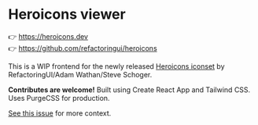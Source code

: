 # Heroicons viewer

👉 https://heroicons.dev<br>
👉 https://github.com/refactoringui/heroicons

This is a WIP frontend for the newly released [Heroicons iconset](https://github.com/refactoringui/heroicons) by RefactoringUI/Adam Wathan/Steve Schoger.

**Contributes are welcome!** Built using Create React App and Tailwind CSS. Uses PurgeCSS for production.

[See this issue](https://github.com/refactoringui/heroicons/issues/2#issue-570090097) for more context.
